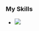 
<!DOCTYPE html>
<html lang="en">
<head>
    <title>Document</title>
</head>
<body>
    <h3>My Skills</h3>
<div class="icon">
<ul>

<li><img src="https://img.shields.io/badge/JavaScript-#F7DF1E?style=flat-square&logo=JavaScript&logoColor=FFFFFF"/></li>

</ul>

</div>
</body>
</html>